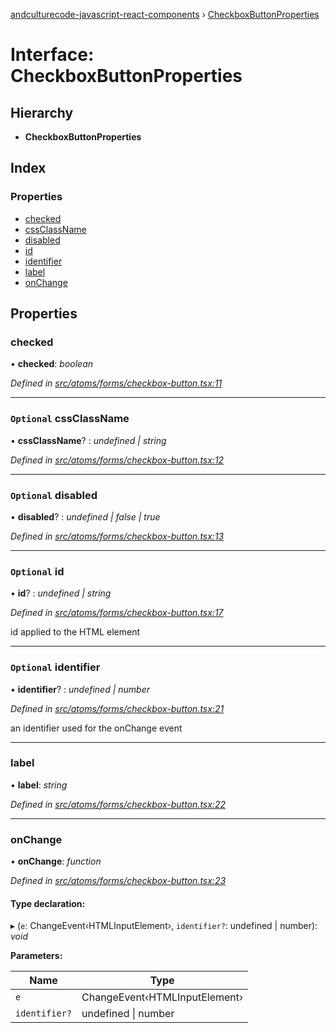 [andculturecode-javascript-react-components](../README.md) › [CheckboxButtonProperties](checkboxbuttonproperties.md)

# Interface: CheckboxButtonProperties

## Hierarchy

* **CheckboxButtonProperties**

## Index

### Properties

* [checked](checkboxbuttonproperties.md#checked)
* [cssClassName](checkboxbuttonproperties.md#optional-cssclassname)
* [disabled](checkboxbuttonproperties.md#optional-disabled)
* [id](checkboxbuttonproperties.md#optional-id)
* [identifier](checkboxbuttonproperties.md#optional-identifier)
* [label](checkboxbuttonproperties.md#label)
* [onChange](checkboxbuttonproperties.md#onchange)

## Properties

###  checked

• **checked**: *boolean*

*Defined in [src/atoms/forms/checkbox-button.tsx:11](https://github.com/AndcultureCode/AndcultureCode.JavaScript.React.Components/blob/09a736c/src/atoms/forms/checkbox-button.tsx#L11)*

___

### `Optional` cssClassName

• **cssClassName**? : *undefined | string*

*Defined in [src/atoms/forms/checkbox-button.tsx:12](https://github.com/AndcultureCode/AndcultureCode.JavaScript.React.Components/blob/09a736c/src/atoms/forms/checkbox-button.tsx#L12)*

___

### `Optional` disabled

• **disabled**? : *undefined | false | true*

*Defined in [src/atoms/forms/checkbox-button.tsx:13](https://github.com/AndcultureCode/AndcultureCode.JavaScript.React.Components/blob/09a736c/src/atoms/forms/checkbox-button.tsx#L13)*

___

### `Optional` id

• **id**? : *undefined | string*

*Defined in [src/atoms/forms/checkbox-button.tsx:17](https://github.com/AndcultureCode/AndcultureCode.JavaScript.React.Components/blob/09a736c/src/atoms/forms/checkbox-button.tsx#L17)*

id applied to the HTML element

___

### `Optional` identifier

• **identifier**? : *undefined | number*

*Defined in [src/atoms/forms/checkbox-button.tsx:21](https://github.com/AndcultureCode/AndcultureCode.JavaScript.React.Components/blob/09a736c/src/atoms/forms/checkbox-button.tsx#L21)*

an identifier used for the onChange event

___

###  label

• **label**: *string*

*Defined in [src/atoms/forms/checkbox-button.tsx:22](https://github.com/AndcultureCode/AndcultureCode.JavaScript.React.Components/blob/09a736c/src/atoms/forms/checkbox-button.tsx#L22)*

___

###  onChange

• **onChange**: *function*

*Defined in [src/atoms/forms/checkbox-button.tsx:23](https://github.com/AndcultureCode/AndcultureCode.JavaScript.React.Components/blob/09a736c/src/atoms/forms/checkbox-button.tsx#L23)*

#### Type declaration:

▸ (`e`: ChangeEvent‹HTMLInputElement›, `identifier?`: undefined | number): *void*

**Parameters:**

Name | Type |
------ | ------ |
`e` | ChangeEvent‹HTMLInputElement› |
`identifier?` | undefined &#124; number |
